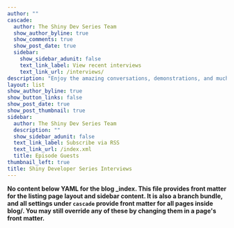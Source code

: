 ```yaml
---
author: ""
cascade:
  author: The Shiny Dev Series Team
  show_author_byline: true
  show_comments: true
  show_post_date: true
  sidebar:
    show_sidebar_adunit: false
    text_link_label: View recent interviews
    text_link_url: /interviews/
description: "Enjoy the amazing conversations, demonstrations, and much more from the vast Shiny community!"
layout: list
show_author_byline: true
show_button_links: false
show_post_date: true
show_post_thumbnail: true
sidebar:
  author: The Shiny Dev Series Team
  description: ""
  show_sidebar_adunit: false
  text_link_label: Subscribe via RSS
  text_link_url: /index.xml
  title: Episode Guests
thumbnail_left: true
title: Shiny Developer Series Interviews
---
```


**No content below YAML for the blog _index. This file provides front matter for the listing page layout and sidebar content. It is also a branch bundle, and all settings under `cascade` provide front matter for all pages inside blog/. You may still override any of these by changing them in a page's front matter.**
